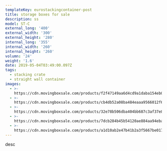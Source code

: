 ```yaml
---
templateKey: eurostackingcontainer-post
title: storage boxes for sale
description: ss
model: ST-C
external_long: '400'
external_width: '300'
external_height: '280'
internal_long: '355'
internal_width: '260'
internal_height: '260'
volumn: '24'
weight: '1.6'
date: 2019-05-04T03:49:00.097Z
tags:
  - stacking crate
  - straight wall container
images:
  - >-
    https://cdn.movingboxsale.com/products/f2f47149aa6d4cd9a1daba154eb02726.jpg
  - >-
    https://cdn.movingboxsale.com/products/cb4db52a08ba484eaaa9566012f6b893.jpg
  - >-
    https://cdn.movingboxsale.com/products/32e78b506dba404bb687c3af37e8d330.jpg
  - >-
    https://cdn.movingboxsale.com/products/7dcb284b45b54120ae884aa94ebacf13.jpg
  - >-
    https://cdn.movingboxsale.com/products/a1d10ab2e47b41b2a3f5667be017a6f1.jpg
---
```

desc
